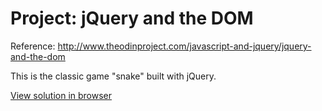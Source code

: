 # Project: jQuery and the DOM

Reference: http://www.theodinproject.com/javascript-and-jquery/jquery-and-the-dom

This is the classic game "snake" built with jQuery.

[View solution in browser](https://rawgit.com/chang-ryan/javascript-snake/master/index.html)
